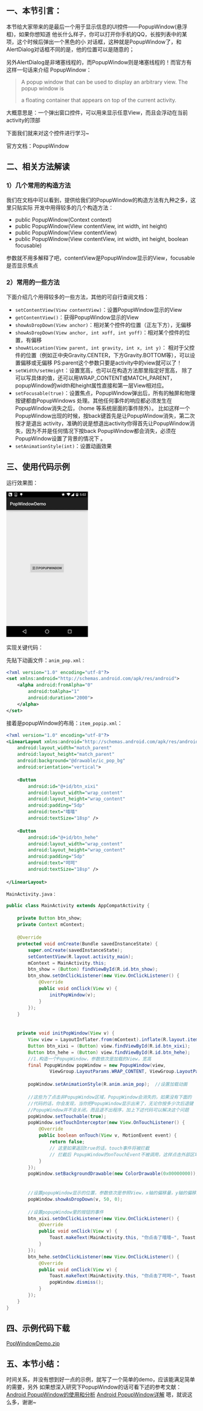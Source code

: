 ## 一、本节引言：
本节给大家带来的是最后一个用于显示信息的UI控件——PopupWindow(悬浮框)，如果你想知道 他长什么样子，你可以打开你手机的QQ，长按列表中的某项，这个时候后弹出一个黑色的小 对话框，这种就是PopupWindow了，和AlertDialog对话框不同的是，他的位置可以是随意的；

另外AlertDialog是非堵塞线程的，而PopupWindow则是堵塞线程的！而官方有这样一句话来介绍 PopupWindow：

>A popup window that can be used to display an arbitrary view. The popup window is
>
>a floating container that appears on top of the current activity.

大概意思是：一个弹出窗口控件，可以用来显示任意View，而且会浮动在当前activity的顶部

下面我们就来对这个控件进行学习~

官方文档：PopupWindow


## 二、相关方法解读
### 1）几个常用的构造方法
我们在文档中可以看到，提供给我们的PopupWindow的构造方法有九种之多，这里只贴实际 开发中用得较多的几个构造方法：

- public PopupWindow(Context context)
- public PopupWindow(View contentView, int width, int height)
- public PopupWindow(View contentView)
- public PopupWindow(View contentView, int width, int height, boolean focusable)

参数就不用多解释了吧，contentView是PopupWindow显示的View，focusable是否显示焦点


### 2）常用的一些方法
下面介绍几个用得较多的一些方法，其他的可自行查阅文档：

- `setContentView(View contentView)`：设置PopupWindow显示的View
- `getContentView()`：获得PopupWindow显示的View
- `showAsDropDown(View anchor)`：相对某个控件的位置（正左下方），无偏移
- `showAsDropDown(View anchor, int xoff, int yoff)`：相对某个控件的位置，有偏移
- `showAtLocation(View parent, int gravity, int x, int y)`： 相对于父控件的位置（例如正中央Gravity.CENTER，下方Gravity.BOTTOM等），可以设置偏移或无偏移 PS:parent这个参数只要是activity中的view就可以了！
- `setWidth/setHeight`：设置宽高，也可以在构造方法那里指定好宽高， 除了可以写具体的值，还可以用WRAP_CONTENT或MATCH_PARENT， popupWindow的width和height属性直接和第一层View相对应。
- `setFocusable(true)`：设置焦点，PopupWindow弹出后，所有的触屏和物理按键都由PopupWindows 处理。其他任何事件的响应都必须发生在PopupWindow消失之后，（home 等系统层面的事件除外）。 比如这样一个PopupWindow出现的时候，按back键首先是让PopupWindow消失，第二次按才是退出 activity，准确的说是想退出activity你得首先让PopupWindow消失，因为不并是任何情况下按back PopupWindow都会消失，必须在PopupWindow设置了背景的情况下 。
- `setAnimationStyle(int)`：设置动画效果


## 三、使用代码示例
运行效果图：

![](../img/widget-150.jpg)

实现关键代码：

先贴下动画文件：`anim_pop.xml：`
```xml
<?xml version="1.0" encoding="utf-8"?>
<set xmlns:android="http://schemas.android.com/apk/res/android">
    <alpha android:fromAlpha="0"
        android:toAlpha="1"
        android:duration="2000">
    </alpha>
</set>
```
 
接着是popupWindow的布局：`item_popip.xml`：
```xml
<?xml version="1.0" encoding="utf-8"?>
<LinearLayout xmlns:android="http://schemas.android.com/apk/res/android"
    android:layout_width="match_parent"
    android:layout_height="match_parent"
    android:background="@drawable/ic_pop_bg"
    android:orientation="vertical">

    <Button
        android:id="@+id/btn_xixi"
        android:layout_width="wrap_content"
        android:layout_height="wrap_content"
        android:padding="5dp"
        android:text="嘻嘻"
        android:textSize="18sp" />

    <Button
        android:id="@+id/btn_hehe"
        android:layout_width="wrap_content"
        android:layout_height="wrap_content"
        android:padding="5dp"
        android:text="呵呵"
        android:textSize="18sp" />

</LinearLayout>
```

`MainActivity.java：`
```java
public class MainActivity extends AppCompatActivity {

    private Button btn_show;
    private Context mContext;

    @Override
    protected void onCreate(Bundle savedInstanceState) {
        super.onCreate(savedInstanceState);
        setContentView(R.layout.activity_main);
        mContext = MainActivity.this;
        btn_show = (Button) findViewById(R.id.btn_show);
        btn_show.setOnClickListener(new View.OnClickListener() {
            @Override
            public void onClick(View v) {
                initPopWindow(v);
            }
        });
    }


    private void initPopWindow(View v) {
        View view = LayoutInflater.from(mContext).inflate(R.layout.item_popup, null, false);
        Button btn_xixi = (Button) view.findViewById(R.id.btn_xixi);
        Button btn_hehe = (Button) view.findViewById(R.id.btn_hehe);
        //1.构造一个PopupWindow，参数依次是加载的View，宽高
        final PopupWindow popWindow = new PopupWindow(view,
                ViewGroup.LayoutParams.WRAP_CONTENT, ViewGroup.LayoutParams.WRAP_CONTENT, true);

        popWindow.setAnimationStyle(R.anim.anim_pop);  //设置加载动画

        //这些为了点击非PopupWindow区域，PopupWindow会消失的，如果没有下面的
        //代码的话，你会发现，当你把PopupWindow显示出来了，无论你按多少次后退键
        //PopupWindow并不会关闭，而且退不出程序，加上下述代码可以解决这个问题
        popWindow.setTouchable(true);
        popWindow.setTouchInterceptor(new View.OnTouchListener() {
            @Override
            public boolean onTouch(View v, MotionEvent event) {
                return false;
                // 这里如果返回true的话，touch事件将被拦截
                // 拦截后 PopupWindow的onTouchEvent不被调用，这样点击外部区域无法dismiss
            }
        });
        popWindow.setBackgroundDrawable(new ColorDrawable(0x00000000));    //要为popWindow设置一个背景才有效


        //设置popupWindow显示的位置，参数依次是参照View，x轴的偏移量，y轴的偏移量
        popWindow.showAsDropDown(v, 50, 0);

        //设置popupWindow里的按钮的事件
        btn_xixi.setOnClickListener(new View.OnClickListener() {
            @Override
            public void onClick(View v) {
                Toast.makeText(MainActivity.this, "你点击了嘻嘻~", Toast.LENGTH_SHORT).show();
            }
        });
        btn_hehe.setOnClickListener(new View.OnClickListener() {
            @Override
            public void onClick(View v) {
                Toast.makeText(MainActivity.this, "你点击了呵呵~", Toast.LENGTH_SHORT).show();
                popWindow.dismiss();
            }
        });
    }
}
```


## 四、示例代码下载
[PopWindowDemo.zip](../img/PopWindowDemo.zip)


## 五、本节小结：
时间关系，并没有想到好一点的示例，就写了一个简单的demo，应该能满足简单的需要，另外 如果想深入研究下PopupWindow的话可看下述的参考文献：
[Android PopupWindow的使用和分析](http://www.cnblogs.com/mengdd/p/3569127.html)
[Android PopupWindow详解](http://www.jcodecraeer.com/a/anzhuokaifa/androidkaifa/2014/0702/1627.html)
嗯，就说这么多，谢谢~